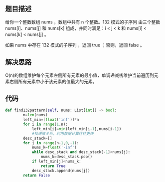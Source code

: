 ## 题目描述
给你一个整数数组 nums ，数组中共有 n 个整数。132 模式的子序列 由三个整数 nums[i]、nums[j] 和 nums[k] 组成，并同时满足：i < j < k 和 nums[i] < nums[k] < nums[j] 。

如果 nums 中存在 132 模式的子序列 ，返回 true ；否则，返回 false 。

## 解决思路
O(n)的数组维护每个元素左侧所有元素的最小值，单调递减栈维护当前遍历到元素右侧所有元素中小于该元素的值最大的元素。


## 代码
```python
def find132pattern(self, nums: List[int]) -> bool:
        n=len(nums)
        left_min=[float('inf')]*n
        for i in range(1,n):
            left_min[i]=min(left_min[i-1],nums[i-1])  
            #找递推关系，利用数据计算往往更快
        desc_stack=[]
        for j in range(n-1,0,-1):
            nums_k=float('-inf')
            while desc_stack and desc_stack[-1]<nums[j]:
                nums_k=desc_stack.pop()
            if left_min[j]<nums_k:
                return True
            desc_stack.append(nums[j])
        return False


```

